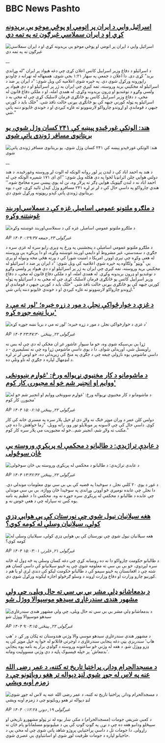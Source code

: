 # BBC News Pashto## [اسرائیل وايي د ایران ‌پر اتومي او پوځي موخو یې بریدونه کړي او د ایران سملاسي غبرګون ته په تمه دي](https://www.bbc.co.uk/pashto/live/c8xgz07qqdgt?at_campaign=githubrss)![اسرائیل وايي د ایران ‌پر اتومي او پوځي موخو یې بریدونه کړي او د ایران سملاسي غبرګون ته په تمه دي](https://ichef.bbci.co.uk/ace/standard/240/cpsprodpb/3ab9/live/a3d86480-47f6-11f0-84b6-6bf0f66205f1.png)__د اسرائیلو د دفاع وزیر اسراییل کاتس اعلان کړی چې دغه هېواد پر ایران "له وړاندې برید" کړی دی. دا اعلان د جمعې په سهار ۱:۲۱ بجې شوی، هممهاله له تهرانه د چاودنو راپورونه ورکړل شوي دي.
په خپره شوې اعلامیه کې ویل شوي:
"د ایران پر ضد د اسرائیلو له مخکیني برید وروسته، تمه کېږي چې ایران به ژر پر اسرائیلو او د دې هېواد پر ولسي وګړو د توغندیو او ډرون بریدونه وکړي.
له همدې امله، او د ملکي دفاع قانون له مخې، د دفاع وزیر اسراییل کاتس یو ځانګړی فرمان لاسلیک کړی چې له مخې به د اسرائیلو په ټوله کورني جبهه کې یو ځانګړی بېړنی حالت نافذ شي.
"خلک باید د کورني جبهې د قوماندې او اړوندو چارواکو لارښوونو ته غاړه کېږدي او د خوندي ځایونو دننه پاتې شي."## [هند: الوتکې غورځېدو پېښه کې  ۲۴۱ کسان وژل شوي،  یو بریتانوی مسافر ژوندی پاتې شوی](https://www.bbc.co.uk/pashto/live/c5yxn5w16ppt?at_campaign=githubrss)![هند: الوتکې غورځېدو پېښه کې  ۲۴۱ کسان وژل شوي،  یو بریتانوی مسافر ژوندی پاتې شوی](https://ichef.bbci.co.uk/ace/standard/240/cpsprodpb/6fef/live/70e68b60-47e7-11f0-9471-e380f647874e.png)__د هند په احمد اباد کې د لندن پر لور روانه الوتکه له الوت لږ وروسته وغورځېده. د هند دولتي هوايي چلن ائرانډیا لخوا په دې هکله ویل شوي: ''اې ای ۱۷۱ شمېره الوتکه چې له احمد اباد نه د لندن ګېټویک هوايي ډګر ته پرلار وه، نن له یوې پېښې سره مخامخ شوه.'' هندي چارواکو په داسې حال کې د لږ تر لږه ۲۴۱ مسافرو وژل کېدل تائید کړي، چې د یوه بریتانوي ژوندي پاتې کېدو رپوټونه ورکړل شوي دي.## [د ملګرو ملتونو عمومي اسامبلۍ غزه کې د سملاسي‌اوربند غوښتنه وکړه](https://www.bbc.com/pashto/articles/cr7zygmzvr9o?at_campaign=githubrss)![د ملګرو ملتونو عمومي اسامبلۍ غزه کې د سملاسي‌اوربند غوښتنه وکړه](https://ichef.bbci.co.uk/ace/standard/240/cpsprodpb/c8b4/live/17ec8350-47ee-11f0-84b6-6bf0f66205f1.png)_AP ۱۴۰۴ غبرگولی ۲۳, جمعه ۰:۲۹:۳۷_د ملګرو ملتونو عمومي اسامبلې د پنجشنبې په ورځ په ډېری رایو سره له غزې سره د جګړې د سمدستي، غیر مشروط او دايمي اوربند غوښتنه وکړه، او دا پرېکړه یې وروسته له هغې وکړه چې تېرې اوونۍ امریکا د امنیت شورا کې د ورته هڅې مخه ونیوله او پرې یې "ویټو" ولګاوه.په خپره شوې اعلامیه کې ویل شوي:
"د ایران پر ضد د اسرائیلو له مخکیني برید وروسته، تمه کېږي چې ایران به ژر پر اسرائیلو او د دې هېواد پر ولسي وګړو د توغندیو او ډرون بریدونه وکړي.
له همدې امله، او د ملکي دفاع قانون له مخې، د دفاع وزیر اسراییل کاتس یو ځانګړی فرمان لاسلیک کړی چې له مخې به د اسرائیلو په ټوله کورني جبهه کې یو ځانګړی بېړنی حالت نافذ شي.
"خلک باید د کورني جبهې د قوماندې او اړوندو چارواکو لارښوونو ته غاړه کېږدي او د خوندي ځایونو دننه پاتې شي."## [د غزې د خوارځواکې نجلۍ د مور د زړه خبره؛ 'لور ته مې د بریا نښه جوړه کړه'](https://www.bbc.com/pashto/articles/cvg7rrdry84o?at_campaign=githubrss)![د غزې د خوارځواکې نجلۍ د مور د زړه خبره؛ 'لور ته مې د بریا نښه جوړه کړه'](https://ichef.bbci.co.uk/ace/standard/240/cpsprodpb/42a7/live/17461280-47e0-11f0-bbaa-4bc03e0665b7.jpg)_AP ۱۴۰۴ غبرگولی ۲۲, پينځنۍ ۲۳:۴۷:۳۰_ژړا یې بې‌سېکه شوې وه، خو ما سیوار عاشور غږ ان مخکې له دې چې له بس نه راویستل شي، اورېدلی شوای.
دا د یوې داسې ماشومې ژړا وه چې نه تسلیمېږي - د داسې ماشومې یوه نازولې چیغه چې د جګړې په منځ کې زيږېدلې ده، خو اوس لږ تر لږه د لنډمهال لپاره د جګړې له تاو وتلې ده.## [د ماشومانو د کار مخنیوي نړیواله ورځ: ‏'غواړم ښوونځی ووایم او انجنیر شم خو له مجبورۍ کار کوم'](https://www.bbc.com/pashto/articles/cz9y800le5wo?at_campaign=githubrss)![د ماشومانو د کار مخنیوي نړیواله ورځ: ‏'غواړم ښوونځی ووایم او انجنیر شم خو له مجبورۍ کار کوم'](https://ichef.bbci.co.uk/ace/standard/240/cpsprodpb/ed24/live/f1941b80-4795-11f0-84b6-6bf0f66205f1.png)_AP ۱۴۰۴ غبرگولی ۲۲, پينځنۍ ۱۵:۰۶:۱۵_دولس کلن عمر د وران موټر څنګ ته ولاړ دی او خپل پلار سره په مستري خانه کې کار کوي. داسې حال کې چې لاسونه پر موبلایلو تور وو، راته وویل، "زما خواهش دا ده چې مکتب ته ولاړ شم، انجینر شم...‌خو له مجبوریت مې پلار سره کار کوم."## [د عابدې تراژیدي: د طالبانو د محکمې له پرېکړې وروسته یې ځان سوځولی](https://www.bbc.com/pashto/articles/cdxvp60rrkqo?at_campaign=githubrss)![د عابدې تراژیدي: د طالبانو د محکمې له پرېکړې وروسته یې ځان سوځولی](https://ichef.bbci.co.uk/ace/standard/240/cpsprodpb/03b7/live/59a309f0-4158-11f0-b6e6-4ddb91039da1.jpg)_AP ۱۴۰۴ غبرگولی ۲۲, پينځنۍ ۱۳:۳۶:۴۲_د غور د یوې ۲۰ کلنې نجلۍ د سوځېدا په قضیه کې بي بي سي نوي معلومات موندلي دي. دا نجلۍ چې عابده نومېږي څو اوونۍ وړاندې په سوځېدا ځان وواژه. بي بي سي موندلې چې عابده د طالبانو د محکمې له پرېکړې سره جوړه نه وه. محکمې دا د عظیم په نامه یوه کس ته سپارله چې د هغې خوښ نه و.## [هغه سیلانیان نیول شوي چې نورستان کې یې هوايي ډزې کولې، سیلانیان وسلې له کومه کوي؟](https://www.bbc.com/pashto/articles/c3e5l8vyglqo?at_campaign=githubrss)![هغه سیلانیان نیول شوي چې نورستان کې یې هوايي ډزې کولې، سیلانیان وسلې له کومه کوي؟](https://ichef.bbci.co.uk/ace/standard/240/cpsprodpb/6f5f/live/b3211300-46cb-11f0-84b6-6bf0f66205f1.jpg)_AP ۱۴۰۴ غبرگولی ۲۱, څلرنۍ ۱۵:۰۳:۰۱_د طالبانو حکومت چارواکو دا نه ده روښانه کړې چې دغه کسان وسلې په څه ډول له ځانه سره لېږدوي، خو بي بي سي ته معلومه شوې چې په ځينو سیلانیانو کې داسې کسان هم شته چې د افغانستان په ځینو سیمو کې د طالبانو حکومت لیکو کې دندې لري او یا هم د کورنیو چارو وزارت او دفاع وزارت اړوند د وسلو ګرځولو اجازه لیکونه ورکړل شوي دي.## [د بدمعاشانو ډلې مشر بي بي سي ته حال ویلی، چې ولې مشهور هندی سندرغاړی سيدهو موسېوالا ووژل شو](https://www.bbc.com/pashto/articles/c629yln216ko?at_campaign=githubrss)![د بدمعاشانو ډلې مشر بي بي سي ته حال ویلی، چې ولې مشهور هندی سندرغاړی سيدهو موسېوالا ووژل شو](https://ichef.bbci.co.uk/ace/standard/240/cpsprodpb/337e/live/7322b5e0-46cd-11f0-9471-e380f647874e.jpg)_AP ۱۴۰۴ غبرگولی ۲۲, پينځنۍ ۹:۰۴:۱۵_د مشهور هندي سندرغاړي سیدهو موسي والا وژنې هندوستان ته ټکان ور کړ. د 'هپ هاپ' سندریزې بڼې دغه پنجابی سندرغاړی د اوجرتي قاتلانو له خوا په خپل موټر کې په ډزو ووژل شو. 
د هغه له وژنې څو ساعتونه وروسته د ګولډي برار په نامه یوه پنجابي 'بدمعاش' پر خپله فېسبوک پاڼه د دې وژنې مسوولیت ومانه.## [د مسجدالحرام ودانۍ پراختیا تاریخ ته کتنه، د عمر رضی الله عنه په لاس له جوړ شوي لنډ دېواله تر هغو روباټونو چې د زمزم اوبه وېشي](https://www.bbc.com/pashto/articles/clyre0pg60vo?at_campaign=githubrss)![د مسجدالحرام ودانۍ پراختیا تاریخ ته کتنه، د عمر رضی الله عنه په لاس له جوړ شوي لنډ دېواله تر هغو روباټونو چې د زمزم اوبه وېشي](https://ichef.bbci.co.uk/ace/standard/240/cpsprodpb/8801/live/a6e174f0-44b8-11f0-b6e6-4ddb91039da1.png)_AP ۱۴۰۴ غبرگولی ۱۹, دونۍ ۰:۱۲:۲۸_د کعبې شریفې جومات (مسجدالحرام) د مکې ښار یوه له تر ټولو مشهورو تاریخي او سپېڅلو ودانیو هغه ده چې د نړۍ په ګوټ ګوټ کې یې د میلیونونو مسلمانانو پام ځان ته راړولی. دا جومات تل د داسې پراختیايي پروژو شاهد پاتې شوی چې له مخې یې د حاجیانو لپاره د جومات ظرفیت لوړ شوی او اسانتیاوې یې عصري شوي.